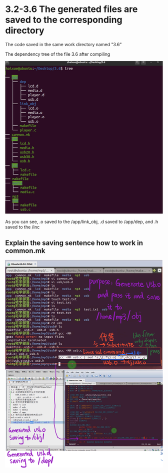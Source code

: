 # 3.2-3.6 The generated files are saved to the corresponding directory

The code saved in the same work directory named "3.6"

The dependency tree of the file 3.6 after compiling 

![1](https://github.com/knightsummon/Makefile/blob/master/3.2-3.6%20The%20generated%20files%20are%20saved%20to%20the%20corresponding%20directory.assets/1.jpg)

As you can see, .o saved to the /app/link_obj, .d saved to /app/dep, and .h saved to the /inc

## Explain the saving sentence how to work in common.mk

![2](https://github.com/knightsummon/Makefile/blob/master/3.2-3.6%20The%20generated%20files%20are%20saved%20to%20the%20corresponding%20directory.assets/2.jpg)
